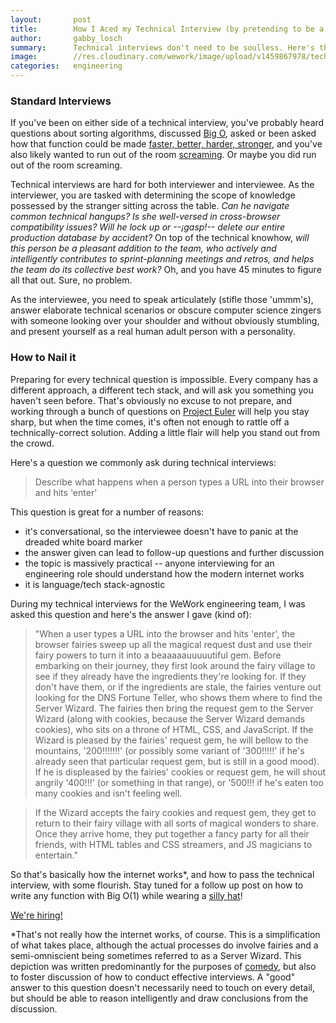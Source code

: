 ```yaml
---
layout:       post
title:        How I Aced my Technical Interview (by pretending to be a wizard)
author:       gabby_losch
summary:      Technical interviews don't need to be soulless. Here's the perfect answer, verified by science.
image:        //res.cloudinary.com/wework/image/upload/v1459867978/technical-interviews.jpg
categories:   engineering
---
```


### Standard Interviews

If you've been on either side of a technical interview, you've probably heard questions about sorting algorithms, discussed [Big O](https://en.wikipedia.org/wiki/Big_O_notation), asked or been asked how that function could be made [faster, better, harder, stronger](https://www.youtube.com/watch?v=GDpmVUEjagg), and you've also likely wanted to run out of the room [screaming](https://www.youtube.com/watch?v=H07zYvkNYL8). Or maybe you did run out of the room screaming. 

Technical interviews are hard for both interviewer and interviewee. As the interviewer, you are tasked with determining the scope of knowledge possessed by the stranger sitting across the table. _Can he navigate common technical hangups? Is she well-versed in cross-browser compatibility issues? Will he lock up or --¡gasp!-- delete our entire production database by accident?_ On top of the technical knowhow, _will this person be a pleasant addition to the team, who actively and intelligently contributes to sprint-planning meetings and retros, and helps the team do its collective best work?_ Oh, and you have 45 minutes to figure all that out. Sure, no problem. 

As the interviewee, you need to speak articulately (stifle those 'ummm's), answer elaborate technical scenarios or obscure computer science zingers with someone looking over your shoulder and without obviously stumbling, and present yourself as a real human adult person with a personality.

### How to Nail it

Preparing for every technical question is impossible. Every company has a different approach, a different tech stack, and will ask you something you haven't seen before. That's obviously no excuse to not prepare, and working through a bunch of questions on [Project Euler](https://projecteuler.net/archives) will help you stay sharp, but when the time comes, it's often not enough to rattle off a technically-correct solution. Adding a little flair will help you stand out from the crowd. 

Here's a question we commonly ask during technical interviews: 
> Describe what happens when a person types a URL into their browser and hits 'enter'

This question is great for a number of reasons:

- it's conversational, so the interviewee doesn't have to panic at the dreaded white board marker
- the answer given can lead to follow-up questions and further discussion
- the topic is massively practical -- anyone interviewing for an engineering role should understand how the modern internet works
- it is language/tech stack-agnostic

During my technical interviews for the WeWork engineering team, I was asked this question and here's the answer I gave (kind of):

> "When a user types a URL into the browser and hits 'enter', the browser fairies sweep up all the magical request dust and use their fairy powers to turn it into a beaaaaauuuuutiful gem. Before embarking on their journey, they first look around the fairy village to see if they already have the ingredients they're looking for. If they don't have them, or if the ingredients are stale, the fairies venture out looking for the DNS Fortune Teller, who shows them where to find the Server Wizard. The fairies then bring the request gem to the Server Wizard (along with cookies, because the Server Wizard demands cookies), who sits on a throne of HTML, CSS, and JavaScript. If the Wizard is pleased by the fairies' request gem, he will bellow to the mountains, '200!!!!!!!' (or possibly some variant of '300!!!!!' if he's already seen that particular request gem, but is still in a good mood). If he is displeased by the fairies' cookies or request gem, he will shout angrily '400!!!' (or something in that range), or '500!!! if he's eaten too many cookies and isn't feeling well. 

> If the Wizard accepts the fairy cookies and request gem, they get to return to their fairy village with all sorts of magical wonders to share. Once they arrive home, they put together a fancy party for all their friends, with HTML tables and CSS streamers, and JS magicians to entertain."

So that's basically how the internet works*, and how to pass the technical interview, with some flourish. Stay tuned for a follow up post on how to write any function with Big O(1) while wearing a [silly hat](https://www.youtube.com/watch?v=vEiyBbP28g8)!

[We're hiring!](http://grnh.se/ud2teg) 

*That's not really how the internet works, of course. This is a simplification of what takes place, although the actual processes do involve fairies and a semi-omniscient being sometimes referred to as a Server Wizard. This depiction was written predominantly for the purposes of [comedy](https://youtu.be/iV2ViNJFZC8), but also to foster discussion of how to conduct effective interviews. A "good" answer to this question doesn't necessarily need to touch on every detail, but should be able to reason intelligently and draw conclusions from the discussion. 